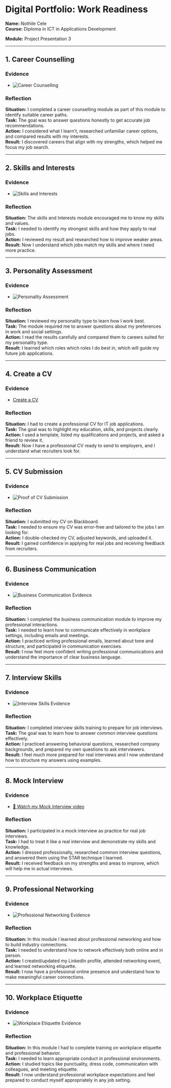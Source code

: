 # Digital Portfolio: Work Readiness  
**Name:** Nothile Cele  
**Course:** Diploma in ICT in Applications Development

**Module:** Project Presentation 3

---

## 1. Career Counselling  
### Evidence  
- ![Career Counselling](careerdevelopment.png) 

### Reflection  
**Situation:** I completed a career counselling module as part of this module to identify suitable career paths.  
**Task:** The goal was to answer questions honestly to get accurate job recommendations.  
**Action:** I considered what I learn't, researched unfamiliar career options, and compared results with my interests.  
**Result:** I discovered careers that align with my strengths, which helped me focus my job search.  

---

## 2. Skills and Interests  
### Evidence  
- ![Skills and Interests](skillsInterests.png) 

### Reflection   
**Situation:** The skills and Interests module encouraged me to know my skills and values.  
**Task:** I needed to identify my strongest skills and how they apply to real jobs.  
**Action:** I reviewed my result and researched how to improve weaker areas.  
**Result:** Now I understand which jobs match my skills and where I need more practice.  

---

## 3. Personality Assessment  
### Evidence  
- ![Personality Assessment](personalityAssessment.png)   

### Reflection   
**Situation:** I reviewed my personality type to learn how I work best.  
**Task:** The module required me to answer questions about my preferences in work and social settings.  
**Action:** I read the results carefully and compared them to careers suited for my personality type.  
**Result:** I learned which roles which roles I do best in, which will guide my future job applications.  

---

## 4. Create a CV  
### Evidence  
- [Create a CV](createCV.png)  

### Reflection 
**Situation:** I had to create a professional CV for IT job applications.  
**Task:** The goal was to highlight my education, skills, and projects clearly.  
**Action:** I used a template, listed my qualifications and projects, and asked a friend to review it.  
**Result:** Now I have a professional CV ready to send to employers, and I understand what recruiters look for.  

---

## 5. CV Submission  
### Evidence  
- ![Proof of CV Submission](cvSubmission.png) 

### Reflection  
**Situation:** I submitted my CV on Blackboard.  
**Task:** I needed to ensure my CV was error-free and tailored to the jobs I am looking for.  
**Action:** I double-checked my CV, adjusted keywords, and uploaded it.  
**Result:** I gained confidence in applying for real jobs and receiving feedback from recruiters.  

---

## 6. Business Communication
### Evidence  
- ![Business Communication Evidence](businessCommunication.png)

### Reflection   
**Situation:** I completed the business communication module to improve my professional interactions.  
**Task:** I needed to learn how to communicate effectively in workplace settings, including emails and meetings.  
**Action:** I practiced writing professional emails, learned about tone and structure, and participated in communication exercises.  
**Result:** I now feel more confident writing professional communications and understand the importance of clear business language.  

---

## 7. Interview Skills
### Evidence  
- ![Interview Skills Evidence](interviewSkills.png)

### Reflection   
**Situation:** I completed interview skills training to prepare for job interviews.  
**Task:** The goal was to learn how to answer common interview questions effectively.  
**Action:** I practiced answering behavioral questions, researched company backgrounds, and prepared my own questions to ask interviewers.  
**Result:** I feel much more prepared for real interviews and I now understand how to structure my answers using examples.  

---

## 8. Mock Interview
### Evidence
- [🎥 Watch my Mock Interview video](https://www.dropbox.com/scl/fi/nn0e00sruigbev8kxdtvu/MockInterview1-Converted.mkv?rlkey=qp5l802b9db6tbiyo6ftcc4g1&st=0ybtaj95&dl=0)

### Reflection  
**Situation:** I participated in a mock interview as practice for real job interviews.  
**Task:** I had to treat it like a real interview and demonstrate my skills and knowledge.  
**Action:** I dressed professionally, researched common interview questions, and answered them using the STAR technique I learned.  
**Result:** I received feedback on my strengths and areas to improve, which will help me in actual interviews.  

---

## 9. Professional Networking
### Evidence  
- ![Professional Networking Evidence](professionalNetworking.png)

### Reflection   
**Situation:** In this module I learned about professional networking and how to build industry connections.  
**Task:** I needed to understand how to network effectively both online and in person.  
**Action:** I created/updated my LinkedIn profile, attended networking event, and learned networking etiquette.  
**Result:** I now have a professional online presence and understand how to make meaningful career connections.  

---

## 10. Workplace Etiquette
### Evidence  
- ![Workplace Etiquette Evidence](workplaceEtiquette.png)

### Reflection  
**Situation:** In this module I had to complete training on workplace etiquette and professional behavior.  
**Task:** I needed to learn appropriate conduct in professional environments.  
**Action:** I studied topics like punctuality, dress code, communication with colleagues, and meeting etiquette.  
**Result:** I now understand professional workplace expectations and feel prepared to conduct myself appropriately in any job setting.  
